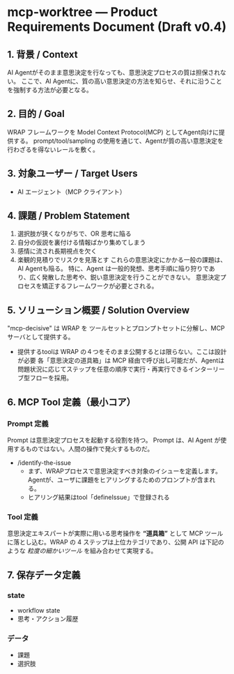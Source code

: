 # mcp-worktree — Product Requirements Document (Draft v0.4)

## 1. 背景 / Context
AI Agentがそのまま意思決定を行なっても、意思決定プロセスの質は担保されない。
ここで、AI Agentに、質の高い意思決定の方法を知らせ、それに沿うことを強制する方法が必要となる。

## 2. 目的 / Goal
WRAP フレームワークを Model Context Protocol(MCP) としてAgent向けに提供する。
prompt/tool/sampling の使用を通じて、Agentが質の高い意思決定を行わざるを得ないレールを敷く。

## 3. 対象ユーザー / Target Users
- AI エージェント（MCP クライアント）

## 4. 課題 / Problem Statement
1. 選択肢が狭くなりがちで、OR 思考に陥る
2. 自分の仮説を裏付ける情報ばかり集めてしまう
3. 感情に流され長期視点を欠く
4. 楽観的見積りでリスクを見落とす
これらの意思決定にかかる一般の課題は、AI Agentも陥る。
特に、Agent は一般的発想、思考手順に陥り狩りであり、広く発散した思考や、鋭い意思決定を行うことができない。
意思決定プロセスを矯正するフレームワークが必要とされる。

## 5. ソリューション概要 / Solution Overview
"mcp-decisive" は WRAP を ツールセットとプロンプトセットに分解し、MCP サーバとして提供する。
- 提供するtoolは WRAP の４つをそのまま公開するとは限らない。ここは設計が必要
各「意思決定の道具箱」は MCP 経由で呼び出し可能だが、Agentは問題状況に応じてステップを任意の順序で実行・再実行できるインターリーブ型フローを採用。


## 6. MCP Tool 定義（最小コア）

### Prompt 定義
Prompt は意思決定プロセスを起動する役割を持つ。
Prompt は、AI Agent が使用するものではない。人間の操作で発火するものだ。
- /identify-the-issue
   - まず、WRAPプロセスで意思決定すべき対象のイシューを定義します。Agentが、ユーザに課題をヒアリングするためのプロンプトが含まれる。
   - ヒアリング結果はtool「defineIssue」で登録される

### Tool 定義
意思決定エキスパートが実際に用いる思考操作を **“道具箱”** として MCP ツールに落とし込む。WRAP の 4 ステップは上位カテゴリであり、公開 API は下記のような *粒度の細かいツール* を組み合わせて実現する。


## 7. 保存データ定義
### state
- workflow state
- 思考・アクション履歴
### データ
- 課題
- 選択肢